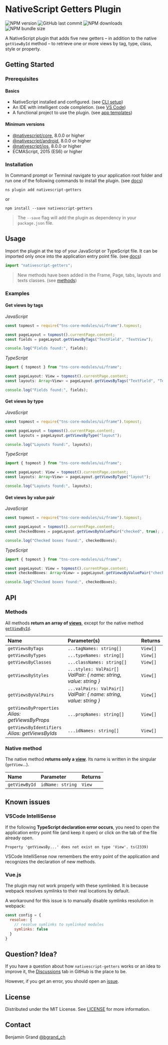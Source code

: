 # NativeScript Getters Plugin

![NPM version](https://img.shields.io/npm/v/nativescript-getters)
![GitHub last commit](https://img.shields.io/github/last-commit/bgrand-ch/nativescript-getters)
![NPM downloads](https://img.shields.io/npm/dw/nativescript-getters)
![NPM bundle size](https://img.shields.io/bundlephobia/min/nativescript-getters)

A NativeScript plugin that adds five new getters – in addition to the native `getViewById` method – to retrieve one or more views by tag, type, class, style or property.

## Getting Started

### Prerequisites

#### Basics

- NativeScript installed and configured. (see [CLI setup](https://docs.nativescript.org/environment-setup.html))
- An IDE with intelligent code completion. (see [VS Code](https://docs.nativescript.org/development-workflow.html#visual-studio-code))
- A functional project to use the plugin. (see [app templates](https://docs.nativescript.org/development-workflow.html#create))

#### Minimum versions

- [@nativescript/core](https://docs.nativescript.org/development-workflow.html#updating), 8.0.0 or higher
- [@nativescript/android](https://docs.nativescript.org/development-workflow.html#upgrading-platforms), 8.0.0 or higher
- [@nativescript/ios](https://docs.nativescript.org/development-workflow.html#upgrading-platforms), 8.0.0 or higher
- ECMAScript, 2015 (ES6) or higher

### Installation

In Command prompt or Terminal navigate to your application root folder and run one of the following commands to install the plugin. (see [docs](https://docs.nativescript.org/development-workflow.html#plugins))

```shell
ns plugin add nativescript-getters
```

or

```shell
npm install --save nativescript-getters
```

> The `--save` flag will add the plugin as dependency in your `package.json` file.

## Usage

Import the plugin at the top of your JavaScript or TypeScript file. It can be imported only once into the application entry point file. (see [docs](https://v7.docs.nativescript.org/core-concepts/application-architecture#entry-point))

```javascript
import "nativescript-getters";
```

> New methods have been added in the Frame, Page, tabs, layouts and texts classes. (see [methods](#methods))

### Examples

#### Get views by tags

_JavaScript_

```javascript
const topmost = require("tns-core-modules/ui/frame").topmost;

const pageLayout = topmost().currentPage.content;
const fields = pageLayout.getViewsByTags("TextField", "TextView");

console.log("Fields found:", fields);
```

_TypeScript_

```typescript
import { topmost } from "tns-core-modules/ui/frame";

const pageLayout: View = topmost().currentPage.content;
const layouts: Array<View> = pageLayout.getViewsByTags("TextField", "TextView");

console.log("Fields found:", fields);
```

#### Get views by type

_JavaScript_

```javascript
const topmost = require("tns-core-modules/ui/frame").topmost;

const pageLayout = topmost().currentPage.content;
const layouts = pageLayout.getViewsByType("layout");

console.log("Layouts found:", layouts);
```

_TypeScript_

```typescript
import { topmost } from "tns-core-modules/ui/frame";

const pageLayout: View = topmost().currentPage.content;
const layouts: Array<View> = pageLayout.getViewsByType("layout");

console.log("Layouts found:", layouts);
```

#### Get views by value pair

_JavaScript_

```javascript
const topmost = require("tns-core-modules/ui/frame").topmost;

const pageLayout = topmost().currentPage.content;
const checkedBoxes = pageLayout.getViewsByValuePair("checked", true); // or "true"

console.log("Checked boxes found:", checkedBoxes);
```

_TypeScript_

```typescript
import { topmost } from "tns-core-modules/ui/frame";

const pageLayout: View = topmost().currentPage.content;
const checkedBoxes: Array<View> = pageLayout.getViewsByValuePair("checked", true); // or "true"

console.log("Checked boxes found:", checkedBoxes);
```

## API

### Methods

All methods **return an array of [views](https://v7.docs.nativescript.org/api-reference/classes/view.html)**, except for the native method [`getViewById`](https://v7.docs.nativescript.org/api-reference/classes/view.html#getviewbyid).

Name | Parameter(s) | Returns
:--- | :----------- | :-----
`getViewsByTags` | `...tagNames: string[]` | `View[]`
`getViewsByTypes` | `...typeNames: string[]` | `View[]`
`getViewsByClasses` | `...classNames: string[]` | `View[]`
`getViewsByStyles` | `...styles: ValPair[]` <br> _ValPair: { name: string, value: string }_ | `View[]`
`getViewsByValPairs` | `...valPairs: ValPair[]` <br> _ValPair: { name: string, value: string }_ | `View[]`
`getViewsByProperties` <br> _Alias: getViewsByProps_ | `...propNames: string[]` | `View[]`
`getViewsByIdentifiers` <br> _Alias: getViewsByIds_ | `...idNames: string[]` | `View[]`

### Native method

The native method **returns only a [view](https://v7.docs.nativescript.org/api-reference/classes/view.html)**. Its name is written in the singular (`getView`...).

Name | Parameter | Returns
:--- | :-------- | :-----
`getViewById` | `idName: string` | `View`

## Known issues

### VSCode IntelliSense

If the following **TypeScript declaration error occurs**, you need to open the application entry point file (and keep it open) or click on the tab of the file already open.

```
Property 'getViewsBy...' does not exist on type 'View'. ts(2339)
```

VSCode IntelliSense now remembers the entry point of the application and recognizes the declaration of new methods.

### Vue.js

The plugin may not work properly with these symlinked. It is because webpack resolves symlinks to their real locations by default.

A workaround for this issue is to manually disable symlinks resolution in webpack:

```javascript
const config = {
  resolve: {
    // resolve symlinks to symlinked modules
    symlinks: false
  }
}
```

## Question? Idea?

If you have a question about how `nativescript-getters` works or an idea to improve it, the [Discussions](https://github.com/bgrand-ch/nativescript-getters/discussions) tab in GitHub is the place to be.

However, if you get an error, you should open an [issue](https://github.com/bgrand-ch/nativescript-getters/issues).

## License

Distributed under the MIT License. See [LICENSE](https://github.com/bgrand-ch/nativescript-getters/blob/main/LICENSE.md) for more information.

## Contact

Benjamin Grand [@bgrand_ch](https://twitter.com/bgrand_ch)
